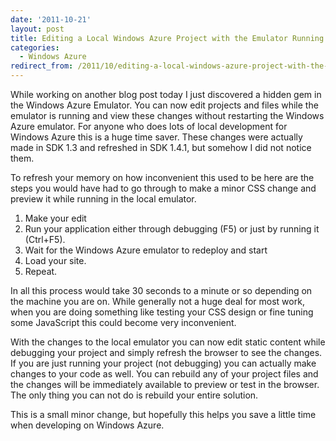 ```yaml
---
date: '2011-10-21'
layout: post
title: Editing a Local Windows Azure Project with the Emulator Running
categories:
  - Windows Azure
redirect_from: /2011/10/editing-a-local-windows-azure-project-with-the-emulator-running/
---
```


While working on another blog post today I just discovered a hidden gem in the Windows Azure Emulator. You can now edit projects and files while the emulator is running and view these changes without restarting the Windows Azure emulator. For anyone who does lots of local development for Windows Azure this is a huge time saver. These changes were actually made in SDK 1.3 and refreshed in SDK 1.4.1, but somehow I did not notice them.

To refresh your memory on how inconvenient this used to be here are the steps you would have had to go through to make a minor CSS change and preview it while running in the local emulator.

  1. Make your edit
  2. Run your application either through debugging (F5) or just by running it (Ctrl+F5).
  3. Wait for the Windows Azure emulator to redeploy and start
  4. Load your site.
  5. Repeat.

In all this process would take 30 seconds to a minute or so depending on the machine you are on. While generally not a huge deal for most work, when you are doing something like testing your CSS design or fine tuning some JavaScript this could become very inconvenient.

With the changes to the local emulator you can now edit static content while debugging your project and simply refresh the browser to see the changes. If you are just running your project (not debugging) you can actually make changes to your code as well. You can rebuild any of your project files and the changes will be immediately available to preview or test in the browser. The only thing you can not do is rebuild your entire solution.

This is a small minor change, but hopefully this helps you save a little time when developing on Windows Azure.

